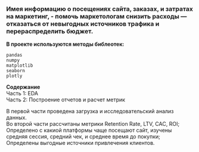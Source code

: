### Имея информацию о посещениях сайта, заказах, и затратах на маркетинг, - помочь маркетологам снизить расходы — отказаться от невыгодных источников трафика и перераспределить бюджет.

**В проекте используются методы библеотек:**   
```
pandas  
numpy  
matplotlib  
seaborn  
plotly  
```

**Содержание**  
Часть 1: EDA   
Часть 2: Построение отчетов и расчет метрик  

В первой части проведена загрузка и исследовательский анализ данных.   
Во второй части рассчитаны метрики Retention Rate, LTV, CAC, ROI;   
Определено с какиой платформы чаще посещают сайт, изучены средняя сессия, средний чек, и среднее время до покупки;  
Определены выгодные источники привлечения клиентов.  

